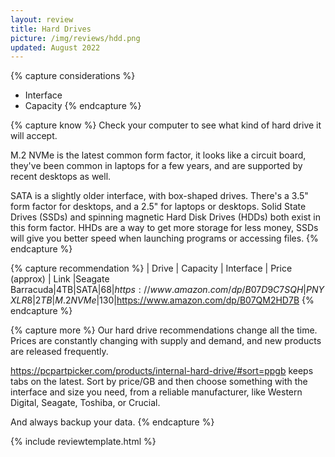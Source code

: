 ```yaml
---
layout: review
title: Hard Drives
picture: /img/reviews/hdd.png
updated: August 2022
---
```


{% capture considerations %}
- Interface
- Capacity
{% endcapture %}

{% capture know %}
Check your computer to see what kind of hard drive it will accept. 

M.2 NVMe is the latest common form factor, it looks like a circuit board, they've been common in laptops for a few years, and are supported by recent desktops as well. 

SATA is a slightly older interface, with box-shaped drives. There's a 3.5" form factor for desktops, and a 2.5" for laptops or desktops. Solid State Drives (SSDs) and spinning magnetic Hard Disk Drives (HDDs) both exist in this form factor. HHDs are a way to get more storage for less money, SSDs will give you better speed when launching programs or accessing files.
{% endcapture %}

{% capture recommendation %}
| Drive | Capacity | Interface | Price (approx) | Link
|Seagate Barracuda|4TB|SATA|$68|https://www.amazon.com/dp/B07D9C7SQH
|PNY XLR8|2TB|M.2 NVMe|$130|https://www.amazon.com/dp/B07QM2HD7B
{% endcapture %}

{% capture more %}
Our hard drive recommendations change all the time. Prices are constantly changing with supply and demand, and new products are released frequently.

https://pcpartpicker.com/products/internal-hard-drive/#sort=ppgb keeps tabs on the latest. Sort by price/GB and then choose something with the interface and size you need, from a reliable manufacturer, like Western Digital, Seagate, Toshiba, or Crucial.

And always backup your data.
{% endcapture %}

{% include reviewtemplate.html %}